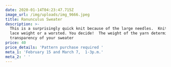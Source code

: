 ```yaml
---
date: 2020-01-14T04:23:47.715Z
image_url: /img/uploads/img_9666.jpeg
title: Ranunculus Sweater
description: >-
  This is a surprisingly quick knit because of the large needles.  Knit in a
  lace weight or a worsted. You decide!  The weight of the yarn determines the
  transparency of your sweater 
price: 40
price_details: 'Pattern purchase required '
meta_1: 'February 15 and March 7,  1-3p.m.'
meta_2: ' '
---
```


